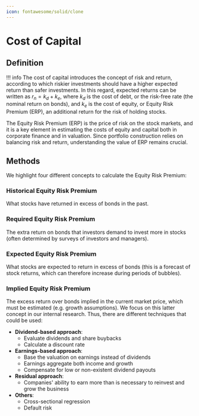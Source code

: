 ```yaml
---
icon: fontawesome/solid/clone
---
```


# Cost of Capital

## Definition

!!! info
    The cost of capital introduces the concept of risk and return, according to which riskier investments should have a higher expected return than safer investments. In this regard, expected returns can be written as $r_n = k_d + k_e$, where $k_d$ is the cost of debt, or the risk-free rate (the nominal return on bonds), and $k_e$ is the cost of equity, or Equity Risk Premium (ERP), an additional return for the risk of holding stocks.

The Equity Risk Premium (ERP) is the price of risk on the stock markets, and it is a key element in estimating the costs of equity and capital both in corporate finance and in valuation. Since portfolio construction relies on balancing risk and return, understanding the value of ERP remains crucial.

## Methods

We highlight four different concepts to calculate the Equity Risk Premium:

### Historical Equity Risk Premium
What stocks have returned in excess of bonds in the past.

### Required Equity Risk Premium
The extra return on bonds that investors demand to invest more in stocks (often determined by surveys of investors and managers).

### Expected Equity Risk Premium
What stocks are expected to return in excess of bonds (this is a forecast of stock returns, which can therefore increase during periods of bubbles).

### Implied Equity Risk Premium
The excess return over bonds implied in the current market price, which must be estimated (e.g. growth assumptions). We focus on this latter concept in our internal research. Thus, there are different techniques that could be used:

* **Dividend-based approach**:
    * Evaluate dividends and share buybacks
    * Calculate a discount rate
* **Earnings-based approach**:
    * Base the valuation on earnings instead of dividends
    * Earnings aggregate both income and growth
    * Compensate for low or non-existent dividend payouts
* **Residual approach**:
    * Companies' ability to earn more than is necessary to reinvest and grow the business
* **Others**:
    * Cross-sectional regression
    * Default risk